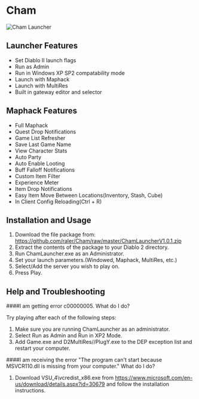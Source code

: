 # Cham
![Cham Launcher](http://i.imgur.com/aFQMBG7.png)
## Launcher Features
* Set Diablo II launch flags
* Run as Admin
* Run in Windows XP SP2 compatability mode
* Launch with Maphack
* Launch with MultiRes
* Built in gateway editor and selector

## Maphack Features
* Full Maphack
* Quest Drop Notifications
* Game List Refresher
* Save Last Game Name
* View Character Stats
* Auto Party
* Auto Enable Looting
* Buff Falloff Notifications
* Custom Item Filter
* Experience Meter
* Item Drop Notifications
* Easy Item Move Between Locations(Inventory, Stash, Cube)
* In Client Config Reloading(Ctrl + R)

## Installation and Usage
1. Download the file package from: https://github.com/raler/Cham/raw/master/ChamLauncherV1.0.1.zip
2. Extract the contents of the package to your Diablo 2 directory.
3. Run ChamLauncher.exe as an Administrator.
4. Set your launch parameters.(Windowed, Maphack, MultiRes, etc.)
5. Select/Add the server you wish to play on.
6. Press Play.

## Help and Troubleshooting
####I am getting error c00000005. What do I do?

Try playing after each of the following steps:

1. Make sure you are running ChamLauncher as an administrator.
2. Select Run as Admin and Run in XP2 Mode.
3. Add Game.exe and D2MultiRes//PlugY.exe to the DEP exception list and restart your computer.

####I am receiving the error "The program can't start because MSVCR110.dll is missing from your computer." What do I do?

1. Download VSU_4\vcredist_x86.exe from https://www.microsoft.com/en-us/download/details.aspx?id=30679 and follow the installation instructions.
